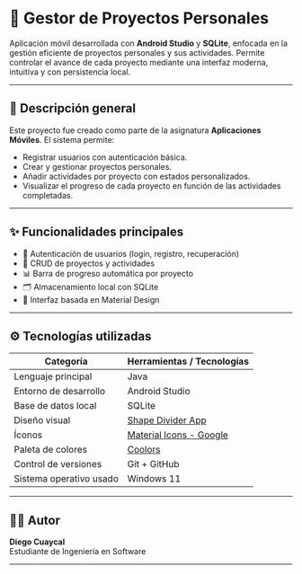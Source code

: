 # 📱 Gestor de Proyectos Personales

Aplicación móvil desarrollada con **Android Studio** y **SQLite**, enfocada en la gestión eficiente de proyectos personales y sus actividades. Permite controlar el avance de cada proyecto mediante una interfaz moderna, intuitiva y con persistencia local.

---

## 🧾 Descripción general

Este proyecto fue creado como parte de la asignatura **Aplicaciones Móviles**. El sistema permite:

- Registrar usuarios con autenticación básica.
- Crear y gestionar proyectos personales.
- Añadir actividades por proyecto con estados personalizados.
- Visualizar el progreso de cada proyecto en función de las actividades completadas.

---

## ✨ Funcionalidades principales

- 🔐 Autenticación de usuarios (login, registro, recuperación)
- 📁 CRUD de proyectos y actividades
- 📊 Barra de progreso automática por proyecto
- 🗂️ Almacenamiento local con SQLite
- 🎨 Interfaz basada en Material Design

---

## ⚙️ Tecnologías utilizadas

| Categoría               | Herramientas / Tecnologías                              |
|-------------------------|----------------------------------------------------------|
| Lenguaje principal      | Java                                                    |
| Entorno de desarrollo   | Android Studio                                          |
| Base de datos local     | SQLite                                                  |
| Diseño visual           | [Shape Divider App](https://www.shapedivider.app/)     |
| Íconos                  | [Material Icons - Google](https://fonts.google.com/icons) |
| Paleta de colores       | [Coolors](https://coolors.co/)                          |
| Control de versiones    | Git + GitHub                                            |
| Sistema operativo usado | Windows 11                                              |


---

## 👨‍💻 Autor

**Diego Cuaycal**  
Estudiante de Ingeniería en Software 

---

